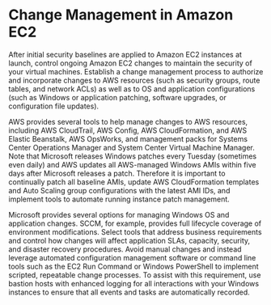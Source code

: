 # Change Management in Amazon EC2<a name="change-management"></a>

After initial security baselines are applied to Amazon EC2 instances at launch, control ongoing Amazon EC2 changes to maintain the security of your virtual machines\. Establish a change management process to authorize and incorporate changes to AWS resources \(such as security groups, route tables, and network ACLs\) as well as to OS and application configurations \(such as Windows or application patching, software upgrades, or configuration file updates\)\.

AWS provides several tools to help manage changes to AWS resources, including AWS CloudTrail, AWS Config, AWS CloudFormation, and AWS Elastic Beanstalk, AWS OpsWorks, and management packs for Systems Center Operations Manager and System Center Virtual Machine Manager\. Note that Microsoft releases Windows patches every Tuesday \(sometimes even daily\) and AWS updates all AWS\-managed Windows AMIs within five days after Microsoft releases a patch\. Therefore it is important to continually patch all baseline AMIs, update AWS CloudFormation templates and Auto Scaling group configurations with the latest AMI IDs, and implement tools to automate running instance patch management\.

Microsoft provides several options for managing Windows OS and application changes\. SCCM, for example, provides full lifecycle coverage of environment modifications\. Select tools that address business requirements and control how changes will affect application SLAs, capacity, security, and disaster recovery procedures\. Avoid manual changes and instead leverage automated configuration management software or command line tools such as the EC2 Run Command or Windows PowerShell to implement scripted, repeatable change processes\. To assist with this requirement, use bastion hosts with enhanced logging for all interactions with your Windows instances to ensure that all events and tasks are automatically recorded\.
